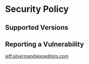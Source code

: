 # Security Policy

## Supported Versions


## Reporting a Vulnerability

jeff.silverman@expeditors.com

